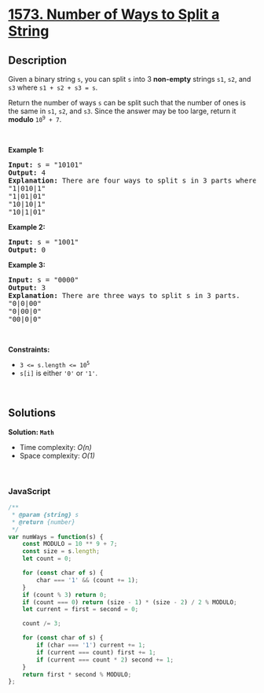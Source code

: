 # [1573. Number of Ways to Split a String](https://leetcode.com/problems/number-of-ways-to-split-a-string)

## Description

<div class="xFUwe" data-track-load="description_content"><p>Given a binary string <code>s</code>, you can split <code>s</code> into 3 <strong>non-empty</strong> strings <code>s1</code>, <code>s2</code>, and <code>s3</code> where <code>s1 + s2 + s3 = s</code>.</p>

<p>Return the number of ways <code>s</code> can be split such that the number of ones is the same in <code>s1</code>, <code>s2</code>, and <code>s3</code>. Since the answer may be too large, return it <strong>modulo</strong> <code>10<sup>9</sup> + 7</code>.</p>

<p>&nbsp;</p>
<p><strong class="example">Example 1:</strong></p>

<pre><strong>Input:</strong> s = "10101"
<strong>Output:</strong> 4
<strong>Explanation:</strong> There are four ways to split s in 3 parts where each part contain the same number of letters '1'.
"1|010|1"
"1|01|01"
"10|10|1"
"10|1|01"
</pre>

<p><strong class="example">Example 2:</strong></p>

<pre><strong>Input:</strong> s = "1001"
<strong>Output:</strong> 0
</pre>

<p><strong class="example">Example 3:</strong></p>

<pre><strong>Input:</strong> s = "0000"
<strong>Output:</strong> 3
<strong>Explanation:</strong> There are three ways to split s in 3 parts.
"0|0|00"
"0|00|0"
"00|0|0"
</pre>

<p>&nbsp;</p>
<p><strong>Constraints:</strong></p>

<ul>
	<li><code>3 &lt;= s.length &lt;= 10<sup>5</sup></code></li>
	<li><code>s[i]</code> is either <code>'0'</code> or <code>'1'</code>.</li>
</ul>
</div>

<p>&nbsp;</p>

## Solutions

**Solution: `Math`**
- Time complexity: <em>O(n)</em>
- Space complexity: <em>O(1)</em>

<p>&nbsp;</p>

### **JavaScript**

```js
/**
 * @param {string} s
 * @return {number}
 */
var numWays = function(s) {
    const MODULO = 10 ** 9 + 7;
    const size = s.length;
    let count = 0;

    for (const char of s) {
        char === '1' && (count += 1);
    }
    if (count % 3) return 0;
    if (count === 0) return (size - 1) * (size - 2) / 2 % MODULO;
    let current = first = second = 0;

    count /= 3;

    for (const char of s) {
        if (char === '1') current += 1;
        if (current === count) first += 1;
        if (current === count * 2) second += 1; 
    }
    return first * second % MODULO;
};
```

